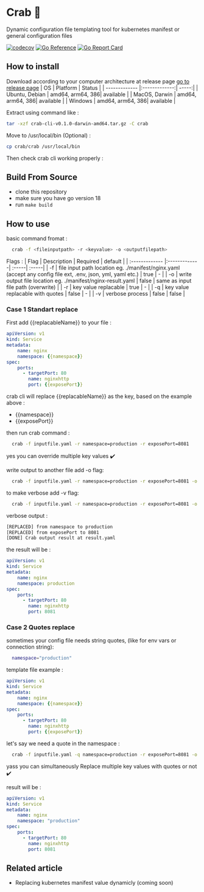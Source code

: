 # Crab 🦀
Dynamic configuration file templating tool for kubernetes manifest or general configuration files

[![codecov](https://codecov.io/gh/alfiankan/crab-config-files-templating/branch/master/graph/badge.svg?token=DJHuZmbYeU)](https://codecov.io/gh/alfiankan/crab-config-files-templating)
[![Go Reference](https://pkg.go.dev/badge/github.com/alfiankan/crab-config-files-templating.svg)](https://pkg.go.dev/github.com/alfiankan/crab-config-files-templating)
[![Go Report Card](https://goreportcard.com/badge/github.com/alfiankan/crab-config-files-templating)](https://goreportcard.com/report/github.com/alfiankan/crab-config-files-templating)

## How to install
Download according to your computer architecture at release page [go to release page](https://github.com/alfiankan/crab-config-files-templating/releases)
| OS        | Platform           | Status  |
| ------------- |:-------------:| -----:|
| Ubuntu, Debian | amd64, arm64, 386| available |
| MacOS, Darwin  | amd64, arm64, 386| available |
| Windows | amd64, arm64, 386| available |

Extract using command like :
```bash
tar -xzf crab-cli-v0.1.0-darwin-amd64.tar.gz -C crab
```

Move to /usr/local/bin (Optional) :
```bash
cp crab/crab /usr/local/bin
```

Then check crab cli working properly :
<image cli>

## Build From Source
- clone this repository
- make sure you have go version 18
- run `make build`

## How to use
basic command fromat :
```bash
  crab -f <fileinputpath> -r <keyvalue> -o <outputfilepath>
```
Flags :
| Flag       | Description           | Required  | default |
| :------------- |:-------------| :-----| :-----|
| -f | file input path location eg. ./manifest/nginx.yaml (accept any config file ext, .env, json, yml, yaml etc.) | true | - |
| -o  | write output file location eg. ./manifest/nginx-result.yaml | false  | same as input file path (overwrite) |
| -r | key value replacable | true | - |
| -q | key value replacable with quotes | false | - |
| -v | verbose process | false | false |

### Case 1 Standart replace
First add {{replacableName}} to your file :
```yaml
apiVersion: v1
kind: Service
metadata:
    name: nginx
    namespace: {{namespace}}
spec:
    ports:
      - targetPort: 80
        name: nginxhttp
        port: {{exposePort}}
```
crab cli will replace {{replacableName}} as the key, based on the example above :
- {{namespace}}
- {{exposePort}}

then run crab command :
```bash
  crab -f inputfile.yaml -r namespace=production -r exposePort=8081
```
yes you can override multiple key values  ✔️
  
write output to another file add -o flag:
```bash
  crab -f inputfile.yaml -r namespace=production -r exposePort=8081 -o result.yaml
```
  
to make verbose add -v flag:
```bash
  crab -f inputfile.yaml -r namespace=production -r exposePort=8081 -o result.yaml -v
```
verbose output :
```bash
[REPLACED] from namespace to production
[REPLACED] from exposePort to 8081
[DONE] Crab output result at result.yaml
```

the result will be :
```yaml
apiVersion: v1
kind: Service
metadata:
    name: nginx
    namespace: production
spec:
    ports:
      - targetPort: 80
        name: nginxhttp
        port: 8081
```
  
### Case 2 Quotes replace
sometimes your config file needs string quotes, (like for env vars or connection string):
  ```sh
    namespace="production"
  ```
template file example :
```yaml
apiVersion: v1
kind: Service
metadata:
    name: nginx
    namespace: {{namespace}}
spec:
    ports:
      - targetPort: 80
        name: nginxhttp
        port: {{exposePort}}
```
let's say we need a quote in the namespace :
```bash
  crab -f inputfile.yaml -q namespace=production -r exposePort=8081 -o result.yaml -v
```
yass you can simultaneously Replace multiple key values with quotes or not  ✔️

result will be :
```yaml
apiVersion: v1
kind: Service
metadata:
    name: nginx
    namespace: "production"
spec:
    ports:
      - targetPort: 80
        name: nginxhttp
        port: 8081
```

## Related article
- Replacing kubernetes manifest value dynamicly (coming soon)

